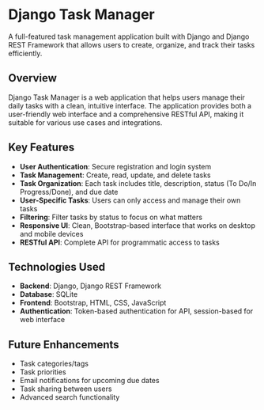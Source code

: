 # Django Task Manager

A full-featured task management application built with Django and Django REST Framework that allows users to create, organize, and track their tasks efficiently.

## Overview

Django Task Manager is a web application that helps users manage their daily tasks with a clean, intuitive interface. The application provides both a user-friendly web interface and a comprehensive RESTful API, making it suitable for various use cases and integrations.

## Key Features

- **User Authentication**: Secure registration and login system
- **Task Management**: Create, read, update, and delete tasks
- **Task Organization**: Each task includes title, description, status (To Do/In Progress/Done), and due date
- **User-Specific Tasks**: Users can only access and manage their own tasks
- **Filtering**: Filter tasks by status to focus on what matters
- **Responsive UI**: Clean, Bootstrap-based interface that works on desktop and mobile devices
- **RESTful API**: Complete API for programmatic access to tasks

## Technologies Used

- **Backend**: Django, Django REST Framework
- **Database**: SQLite
- **Frontend**: Bootstrap, HTML, CSS, JavaScript
- **Authentication**: Token-based authentication for API, session-based for web interface


## Future Enhancements

- Task categories/tags
- Task priorities
- Email notifications for upcoming due dates
- Task sharing between users
- Advanced search functionality
